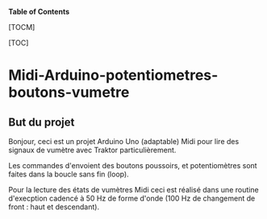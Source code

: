 **Table of Contents**

[TOCM]

[TOC]

# Midi-Arduino-potentiometres-boutons-vumetre

## But du projet

Bonjour, ceci est un projet Arduino Uno (adaptable) Midi pour lire des signaux de vumètre avec Traktor particulièrement.

Les commandes d'envoient des boutons poussoirs, et potentiomètres sont faites dans la boucle sans fin (loop).

Pour la lecture des états de vumètres Midi ceci est réalisé dans une routine d'execption cadencé à 50 Hz de forme d'onde (100 Hz de changement de front : haut et descendant).




